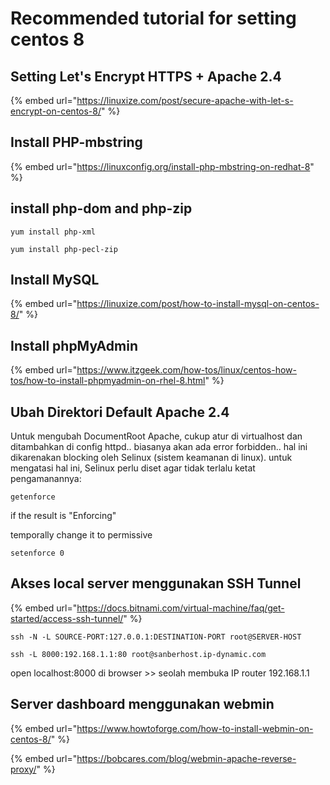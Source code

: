 # Recommended tutorial for setting centos 8

## Setting Let's Encrypt HTTPS + Apache 2.4

{% embed url="https://linuxize.com/post/secure-apache-with-let-s-encrypt-on-centos-8/" %}

## Install PHP-mbstring 

{% embed url="https://linuxconfig.org/install-php-mbstring-on-redhat-8" %}

## install php-dom and php-zip

```text
yum install php-xml
```

```text
yum install php-pecl-zip
```

## Install MySQL

{% embed url="https://linuxize.com/post/how-to-install-mysql-on-centos-8/" %}

## Install phpMyAdmin

{% embed url="https://www.itzgeek.com/how-tos/linux/centos-how-tos/how-to-install-phpmyadmin-on-rhel-8.html" %}

## Ubah Direktori Default Apache 2.4



Untuk mengubah DocumentRoot Apache, cukup atur di virtualhost dan ditambahkan di config httpd.. biasanya akan ada error forbidden.. hal ini dikarenakan blocking oleh Selinux \(sistem keamanan di linux\). untuk mengatasi hal ini, Selinux perlu diset agar tidak terlalu ketat pengamanannya:

```text
getenforce
```

if the result is "Enforcing"

temporally change it to permissive

```text
setenforce 0
```

## Akses local server menggunakan SSH Tunnel

{% embed url="https://docs.bitnami.com/virtual-machine/faq/get-started/access-ssh-tunnel/" %}



```text
ssh -N -L SOURCE-PORT:127.0.0.1:DESTINATION-PORT root@SERVER-HOST
```

```text
ssh -L 8000:192.168.1.1:80 root@sanberhost.ip-dynamic.com
```

open localhost:8000 di browser &gt;&gt; seolah membuka IP router 192.168.1.1

## Server dashboard menggunakan webmin

{% embed url="https://www.howtoforge.com/how-to-install-webmin-on-centos-8/" %}

{% embed url="https://bobcares.com/blog/webmin-apache-reverse-proxy/" %}




